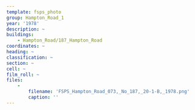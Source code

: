 ```yaml
---
template: fsps_photo
group: Hampton_Road_1
year: '1978'
description: ~
buildings:
    - Hampton_Road/187_Hampton_Road
coordinates: ~
heading: ~
classification: ~
section: ~
cell: ~
film_roll: ~
files:
    -
        filename: 'FSPS_Hampton_Road_073,_No_187,_20-1-B,_1978.png'
        caption: ''
---
```

